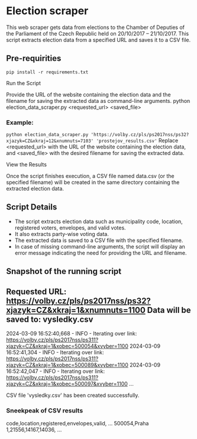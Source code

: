 # Election scraper
This web scraper gets data from elections to the Chamber of Deputies of the Parliament of the Czech Republic held on 20/10/2017 – 21/10/2017.
This script extracts election data from a specified URL and saves it to a CSV file.

## Pre-requirities
`pip install -r requirements.txt`

Run the Script

Provide the URL of the website containing the election data and the filename for saving the extracted data as command-line arguments.
python election_data_scraper.py <requested_url> <saved_file>

### Example:
`python election_data_scraper.py 'https://volby.cz/pls/ps2017nss/ps32?xjazyk=CZ&xkraj=12&xnumnuts=7103' 'prostejov_results.csv'`
Replace <requested_url> with the URL of the website containing the election data, and <saved_file> with the desired filename for saving the extracted data.

View the Results

Once the script finishes execution, a CSV file named data.csv (or the specified filename) will be created in the same directory containing the extracted election data.

## Script Details
- The script extracts election data such as municipality code, location, registered voters, envelopes, and valid votes.
- It also extracts party-wise voting data.
- The extracted data is saved to a CSV file with the specified filename.
- In case of missing command-line arguments, the script will display an error message indicating the need for providing the URL and filename.

## Snapshot of the running script

Requested URL: https://volby.cz/pls/ps2017nss/ps32?xjazyk=CZ&xkraj=1&xnumnuts=1100
Data will be saved to: vysledky.csv
----------------------------------------------------------------------------------
2024-03-09 16:52:40,668 - INFO - Iterating over link: https://volby.cz/pls/ps2017nss/ps311?xjazyk=CZ&xkraj=1&xobec=500054&xvyber=1100
2024-03-09 16:52:41,304 - INFO - Iterating over link: https://volby.cz/pls/ps2017nss/ps311?xjazyk=CZ&xkraj=1&xobec=500089&xvyber=1100
2024-03-09 16:52:42,047 - INFO - Iterating over link: https://volby.cz/pls/ps2017nss/ps311?xjazyk=CZ&xkraj=1&xobec=500097&xvyber=1100
...

CSV file 'vysledky.csv' has been created successfully.

### Sneekpeak of CSV results
code,location,registered,envelopes,valid, ...
500054,Praha 1,21556,14167,14036, ...